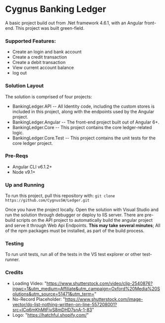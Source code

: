 # Cygnus Banking Ledger #
A basic project build out from .Net framework 4.6.1, with an Angular front-end. This project was built green-field.

### Supported Features: ###
 * Create an login and bank account
 * Create a credit transaction
 * Create a debit transaction
 * View current account balance
 * log out

### Solution Layout ###
The solution is comprised of four projects:
* BankingLedger.API -- All Identity code, including the custom stores is included in this project, along with the endpoints used by the Angular project.
* BankingLedger.Angular -- The front-end project built out of Angular 6+. 
* BankingLedger.Core -- This project contains the core ledger-related logic.
* BankingLedger.Core.Test -- This project contains the unit tests for the core ledger project.

### Pre-Reqs ###
* Angular CLI v6.1.2+
* Node v9.1+

### Up and Running ###
To run this project, pull this repository with:
`git clone https://github.com/CygnusSW/Ledger.git`

Once you have the project locally. Open the solution with Visual Studio and run the solution through debugger or deploy to IIS server. There are pre-build scripts on the API project to automatically build the angular project and serve it through Web Api Endpoints. **This may take several minutes**; All of the npm packages must be installed, as part of the build process.



### Testing ###
To run unit tests, run all of the tests in the VS test explorer or other test-runner. 

### Credits ###
* Loading Video: "https://www.shutterstock.com/video/clip-2540876?irgwc=1&utm_medium=Affiliate&utm_campaign=Oxford%20Media%20Solutions&utm_source=51471&utm_term="
* No-Record Placeholder: "https://www.shutterstock.com/image-vector/do-list-nothing-written-on-line-557208001?src=ICq6mKhMtFivS8mDHD7snA-1-83"
* Logo: "https://hatchful.shopify.com/"
